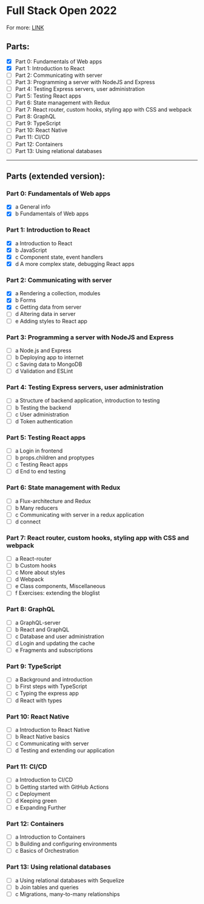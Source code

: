 # Full Stack Open 2022

For more: [LINK](https://fullstackopen.com/es/about)

## Parts:
- [x] Part 0: Fundamentals of Web apps
- [x] Part 1: Introduction to React
- [ ] Part 2: Communicating with server
- [ ] Part 3: Programming a server with NodeJS and Express
- [ ] Part 4: Testing Express servers, user administration
- [ ] Part 5: Testing React apps
- [ ] Part 6: State management with Redux
- [ ] Part 7: React router, custom hooks, styling app with CSS and webpack
- [ ] Part 8: GraphQL
- [ ] Part 9: TypeScript
- [ ] Part 10: React Native
- [ ] Part 11: CI/CD
- [ ] Part 12: Containers
- [ ] Part 13: Using relational databases

-------------------------

## Parts (extended version):

### Part 0: Fundamentals of Web apps
- [x] a General info
- [x] b Fundamentals of Web apps

### Part 1: Introduction to React
- [x] a Introduction to React
- [x] b JavaScript
- [x] c Component state, event handlers
- [x] d A more complex state, debugging React apps

### Part 2: Communicating with server
- [x] a Rendering a collection, modules
- [x] b Forms
- [x] c Getting data from server
- [ ] d Altering data in server
- [ ] e Adding styles to React app

### Part 3: Programming a server with NodeJS and Express
- [ ] a Node.js and Express
- [ ] b Deploying app to internet
- [ ] c Saving data to MongoDB
- [ ] d Validation and ESLint

### Part 4: Testing Express servers, user administration
- [ ] a Structure of backend application, introduction to testing
- [ ] b Testing the backend
- [ ] c User administration
- [ ] d Token authentication

### Part 5: Testing React apps
- [ ] a Login in frontend
- [ ] b props.children and proptypes
- [ ] c Testing React apps
- [ ] d End to end testing

### Part 6: State management with Redux
- [ ] a Flux-architecture and Redux
- [ ] b Many reducers
- [ ] c Communicating with server in a redux application
- [ ] d connect

### Part 7: React router, custom hooks, styling app with CSS and webpack
- [ ] a React-router
- [ ] b Custom hooks
- [ ] c More about styles
- [ ] d Webpack
- [ ] e Class components, Miscellaneous
- [ ] f Exercises: extending the bloglist

### Part 8: GraphQL
- [ ] a GraphQL-server
- [ ] b React and GraphQL
- [ ] c Database and user administration
- [ ] d Login and updating the cache
- [ ] e Fragments and subscriptions

### Part 9: TypeScript
- [ ] a Background and introduction
- [ ] b First steps with TypeScript
- [ ] c Typing the express app
- [ ] d React with types

### Part 10: React Native
- [ ] a Introduction to React Native
- [ ] b React Native basics
- [ ] c Communicating with server
- [ ] d Testing and extending our application

### Part 11: CI/CD
- [ ] a Introduction to CI/CD
- [ ] b Getting started with GitHub Actions
- [ ] c Deployment
- [ ] d Keeping green
- [ ] e Expanding Further

### Part 12: Containers
- [ ] a Introduction to Containers
- [ ] b Building and configuring environments
- [ ] c Basics of Orchestration

### Part 13: Using relational databases
- [ ] a Using relational databases with Sequelize
- [ ] b Join tables and queries
- [ ] c Migrations, many-to-many relationships
